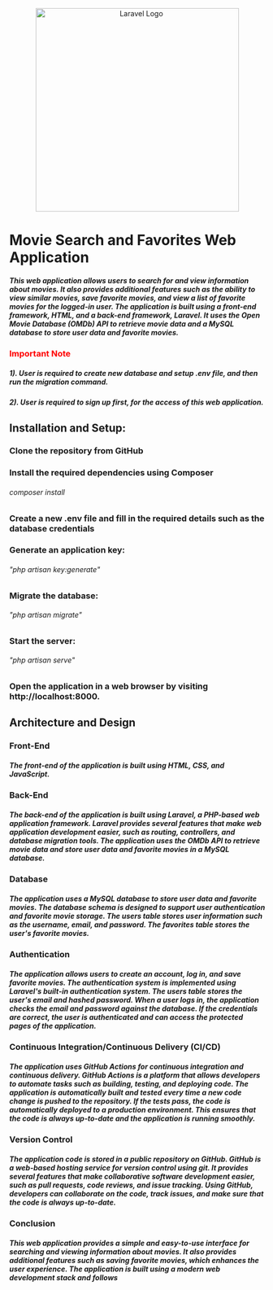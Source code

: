 <p align="center"><a href="https://laravel.com" target="_blank"><img src="https://raw.githubusercontent.com/laravel/art/master/logo-lockup/5%20SVG/2%20CMYK/1%20Full%20Color/laravel-logolockup-cmyk-red.svg" width="400" alt="Laravel Logo"></a></p>


<h1>Movie Search and Favorites Web Application</h1>

<h5>This web application allows users to search for and view information about movies. It also provides additional features such as the ability to view similar movies, save favorite movies, and view a list of favorite movies for the logged-in user. The application is built using a front-end framework, HTML, and a back-end framework, Laravel. It uses the Open Movie Database (OMDb) API to retrieve movie data and a MySQL database to store user data and favorite movies.</h5>

<h3 style="color:red;">Important Note</h3>
<h5>1). User is required to create new database and setup .env file, and then run the migration command.</h5>
<h5>2). User is required to sign up first, for the access of this web application.</h5>

<h2>Installation and Setup:</h2>
<h3>Clone the repository from GitHub</h3>

<h3>Install the required dependencies using Composer</h3>
   <h6> composer install</h6>

<h3>Create a new .env file and fill in the required details such as the database credentials</h3>

<h3>Generate an application key:</h3>
    <h6>"php artisan key:generate"</h6>

<h3>Migrate the database:</h3>
    <h6>"php artisan migrate"</h6>

<h3>Start the server:</h3>
    <h6>"php artisan serve"<h6>

<h3>Open the application in a web browser by visiting http://localhost:8000.</h3>

<h2>Architecture and Design</h2>
<h3>Front-End</h3>
<h5>The front-end of the application is built using HTML, CSS, and JavaScript.</h5>

<h3>Back-End</h3>
<h5>The back-end of the application is built using Laravel, a PHP-based web application framework. Laravel provides several features that make web application development easier, such as routing, controllers, and database migration tools. The application uses the OMDb API to retrieve movie data and store user data and favorite movies in a MySQL database.</h5>

<h3>Database</h3>
<h5>The application uses a MySQL database to store user data and favorite movies. The database schema is designed to support user authentication and favorite movie storage. The users table stores user information such as the username, email, and password. The favorites table stores the user's favorite movies.</h5>

<h3>Authentication</h3>
<h5>The application allows users to create an account, log in, and save favorite movies. The authentication system is implemented using Laravel's built-in authentication system. The users table stores the user's email and hashed password. When a user logs in, the application checks the email and password against the database. If the credentials are correct, the user is authenticated and can access the protected pages of the application.</h5>

<h3>Continuous Integration/Continuous Delivery (CI/CD)</h3>
<h5>The application uses GitHub Actions for continuous integration and continuous delivery. GitHub Actions is a platform that allows developers to automate tasks such as building, testing, and deploying code. The application is automatically built and tested every time a new code change is pushed to the repository. If the tests pass, the code is automatically deployed to a production environment. This ensures that the code is always up-to-date and the application is running smoothly.</h5>

<h3>Version Control</h3>
<h5>The application code is stored in a public repository on GitHub. GitHub is a web-based hosting service for version control using git. It provides several features that make collaborative software development easier, such as pull requests, code reviews, and issue tracking. Using GitHub, developers can collaborate on the code, track issues, and make sure that the code is always up-to-date.</h5>

<h3>Conclusion</h3>
<h5>This web application provides a simple and easy-to-use interface for searching and viewing information about movies. It also provides additional features such as saving favorite movies, which enhances the user experience. The application is built using a modern web development stack and follows</h5>




